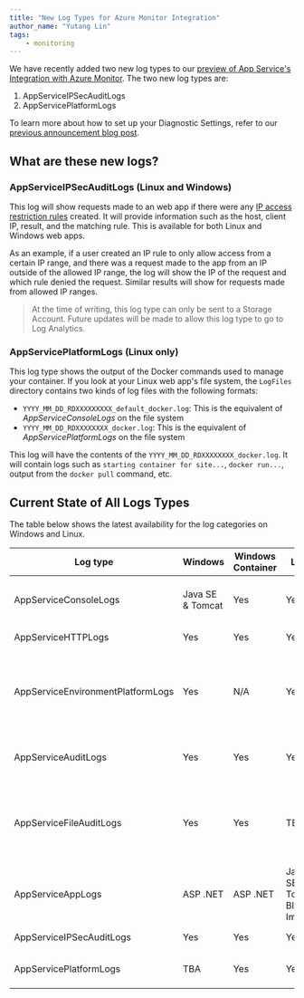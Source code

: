 ```yaml
---
title: "New Log Types for Azure Monitor Integration"
author_name: "Yutang Lin"
tags:
    - monitoring
---
```


We have recently added two new log types to our [preview of App Service's Integration with Azure Monitor](https://azure.github.io/AppService/2019/11/01/App-Service-Integration-with-Azure-Monitor.html). The two new log types are:

1. AppServiceIPSecAuditLogs
1. AppServicePlatformLogs

To learn more about how to set up your Diagnostic Settings, refer to our [previous announcement blog post](https://azure.github.io/AppService/2019/11/01/App-Service-Integration-with-Azure-Monitor.html#create-a-diagnostic-setting).

## What are these new logs?

### AppServiceIPSecAuditLogs (Linux and Windows)

This log will show requests made to an web app if there were any [IP access restriction rules](https://docs.microsoft.com/en-us/azure/app-service/app-service-ip-restrictions) created. It will provide information such as the host, client IP, result, and the matching rule. This is available for both Linux and Windows web apps.

As an example, if a user created an IP rule to only allow access from a certain IP range, and there was a request made to the app from an IP outside of the allowed IP range, the log will show the IP of the request and which rule denied the request. Similar results will show for requests made from allowed IP ranges.

> At the time of writing, this log type can only be sent to a Storage Account. Future updates will be made to allow this log type to go to Log Analytics.

### AppServicePlatformLogs (Linux only)

This log type shows the output of the Docker commands used to manage your container. If you look at your Linux web app's file system, the `LogFiles` directory contains two kinds of log files with the following formats:

- `YYYY_MM_DD_RDXXXXXXXXX_default_docker.log`: This is the equivalent of *AppServiceConsoleLogs* on the file system
- `YYYY_MM_DD_RDXXXXXXXX_docker.log`: This is the equivalent of *AppServicePlatformLogs* on the file system

This log will have the contents of the `YYYY_MM_DD_RDXXXXXXXX_docker.log`. It will contain logs such as `starting container for site...`, `docker run...`, output from the `docker pull` command, etc.

## Current State of All Logs Types

The table below shows the latest availability for the log categories on Windows and Linux.

| Log type | Windows | Windows Container | Linux | Linux Container | Description |
|-|-|-|-|-|-|
| AppServiceConsoleLogs | Java SE & Tomcat | Yes | Yes | Yes | Standard output and standard error |
| AppServiceHTTPLogs | Yes | Yes | Yes | Yes | Web server logs |
| AppServiceEnvironmentPlatformLogs | Yes | N/A | Yes | Yes | App Service Environment: scaling, configuration changes, and status logs|
| AppServiceAuditLogs | Yes | Yes | Yes | Yes | Login activity via FTP and Kudu |
| AppServiceFileAuditLogs | Yes | Yes | TBA | TBA | File changes made to the site content; only available for Premium tier and above |
| AppServiceAppLogs | ASP .NET | ASP .NET | Java SE & Tomcat Blessed Images | Java SE & Tomcat Blessed Images | Application logs |
| AppServiceIPSecAuditLogs  | Yes | Yes | Yes | Yes | Requests from IP Rules |
| AppServicePlatformLogs  | TBA | Yes | Yes | Yes | Container operation logs |

